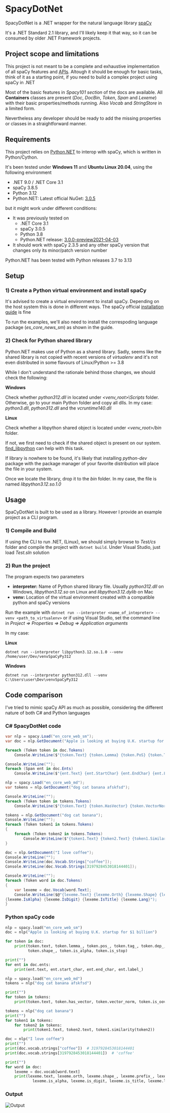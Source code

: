 # SpacyDotNet

SpacyDotNet is a .NET wrapper for the natural language library [spaCy](https://spacy.io/)

It's a .NET Standard 2.1 library, and I'll likely keep it that way, so it can be consumed by older .NET Framework projects.

## Project scope and limitations

This project is not meant to be a complete and exhaustive implementation of all spaCy features and [APIs](https://spacy.io/api). Altough it should be enough for basic tasks, think of it as a starting point, if you need to build a complex project using spaCy in .NET 

Most of the basic features in _Spacy101 section_ of the docs are available. All **Containers** classes are present (_Doc_, _DocBin_, _Token_, _Span_ and _Lexeme_) with their basic properties/methods running. Also _Vocab_ and _StringStore_ in a limited form.

Nevertheless any developer should be ready to add the missing properties or classes in a straightforward manner.

## Requirements

This project relies on [Python.NET](http://pythonnet.github.io/) to interop with spaCy, which is written in Python/Cython.

It's been tested under **Windows 11** and **Ubuntu Linux 20.04**, using the following environment

- .NET 9.0 / .NET Core 3.1
- spaCy 3.8.5
- Python 3.12
- Python.NET: Latest official NuGet: [3.0.5](https://www.nuget.org/api/v2/package/pythonnet/3.0.5)

but it might work under different conditions:

- It was previously tested on
	- .NET Core 3.1
	- spaCy 3.0.5
	- Python 3.8
	- Python.NET release: [3.0.0-preview2021-04-03](https://www.nuget.org/packages/pythonnet/3.0.0-preview2021-04-03)
- It should work with spaCy 2.3.5 and any other spaCy version that changes only its minor/patch version number

Python.NET has been tested with Python releases 3.7 to 3.13

## Setup

### 1) Create a Python virtual environment and install spaCy

It's advised to create a virtual environment to install spaCy. Depending on the host system this is done in different ways. The spaCy official [installation guide](https://spacy.io/usage) is fine

To run the examples, we'll also need to install the correspoding language package (_es_core_news_sm_) as shown in the guide.

### 2) Check for Python shared library

Python.NET makes use of Python as a shared library. Sadly, seems like the shared library is not copied with recent versions of _virtualenv_ and it's not even distributed in some flavours of Linux/Python >= 3.8

While I don't understand the rationale behind those changes, we should check the following:

**Windows**

Check whether _python312.dll_ in located under _<venv_root>\Scripts_ folder. Otherwise, go to your main Python folder and copy all dlls. In my case: _python3.dll_, _python312.dll_ and the _vcruntime140.dll_

**Linux**

Check whether a libpython shared object is located under _<venv_root>/bin_ folder.

If not, we first need to check if the shared object is present on our system. [find_libpython](https://pypi.org/project/find-libpython/) can help with this task.

If library is nowhere to be found, it's likely that installing _python-dev_ package with the package manager of your favorite distribution will place the file in your system.

Once we locate the library, drop it to the _bin_ folder. In my case, the file is named _libpython3.12.so.1.0_

## Usage

SpaCyDotNet is built to be used as a library. However I provide an example project as a CLI program.

### 1) Compile and Build

If using the CLI to run .NET, (Linux), we should simply browse to _Test/cs_ folder and compile the project with `dotnet build`. Under Visual Studio, just load _Test.sln_ solution

### 2) Run the project

The program expects two parameters

- **interpreter:** Name of Python shared library file. Usually _python312.dll_ on Windows, _libpython3.12.so_ on Linux and _libpython3.12.dylib_ on Mac
- **venv:** Location of the virtual environment created with a compatible python and spaCy versions

Run the example with `dotnet run --interpreter <name_of_intepreter> --venv <path_to_virtualenv>` or if using Visual Studio, set the command line in _Project => Properties => Debug => Application arguments_

In my case:

**Linux**

    dotnet run --interpreter libpython3.12.so.1.0 --venv /home/user/Dev/venvSpaCyPy312

**Windows**

    dotnet run --interpreter python312.dll --venv C:\Users\user\Dev\venvSpaCyPy312

## Code comparison

I've tried to mimic spaCy API as much as possible, considering the different nature of both C# and Python languages

### C# SpacyDotNet code

```c#
var nlp = spacy.Load("en_core_web_sm");
var doc = nlp.GetDocument("Apple is looking at buying U.K. startup for $1 billion");

foreach (Token token in doc.Tokens)
    Console.WriteLine($"{token.Text} {token.Lemma} {token.PoS} {token.Tag} {token.Dep} {token.Shape} {token.IsAlpha} {token.IsStop}");

Console.WriteLine("");
foreach (Span ent in doc.Ents)
    Console.WriteLine($"{ent.Text} {ent.StartChar} {ent.EndChar} {ent.Label}");

nlp = spacy.Load("en_core_web_md");
var tokens = nlp.GetDocument("dog cat banana afskfsd");

Console.WriteLine("");
foreach (Token token in tokens.Tokens)
    Console.WriteLine($"{token.Text} {token.HasVector} {token.VectorNorm}, {token.IsOov}");

tokens = nlp.GetDocument("dog cat banana");
Console.WriteLine("");
foreach (Token token1 in tokens.Tokens)
{
    foreach (Token token2 in tokens.Tokens)
        Console.WriteLine($"{token1.Text} {token2.Text} {token1.Similarity(token2) }");
}

doc = nlp.GetDocument("I love coffee");
Console.WriteLine("");
Console.WriteLine(doc.Vocab.Strings["coffee"]);
Console.WriteLine(doc.Vocab.Strings[3197928453018144401]);

Console.WriteLine("");
foreach (Token word in doc.Tokens)
{
    var lexeme = doc.Vocab[word.Text];
    Console.WriteLine($@"{lexeme.Text} {lexeme.Orth} {lexeme.Shape} {lexeme.Prefix} {lexeme.Suffix} 
{lexeme.IsAlpha} {lexeme.IsDigit} {lexeme.IsTitle} {lexeme.Lang}");
}
```
### Python spaCy code

```python
nlp = spacy.load("en_core_web_sm")
doc = nlp("Apple is looking at buying U.K. startup for $1 billion")

for token in doc:
    print(token.text, token.lemma_, token.pos_, token.tag_, token.dep_,
          token.shape_, token.is_alpha, token.is_stop)

print("")
for ent in doc.ents:
    print(ent.text, ent.start_char, ent.end_char, ent.label_)

nlp = spacy.load("en_core_web_md")
tokens = nlp("dog cat banana afskfsd")

print("")
for token in tokens:
    print(token.text, token.has_vector, token.vector_norm, token.is_oov)

tokens = nlp("dog cat banana")
print("")
for token1 in tokens:
    for token2 in tokens:
        print(token1.text, token2.text, token1.similarity(token2))

doc = nlp("I love coffee")
print("")
print(doc.vocab.strings["coffee"])  # 3197928453018144401
print(doc.vocab.strings[3197928453018144401])  # 'coffee'

print("")
for word in doc:
    lexeme = doc.vocab[word.text]
    print(lexeme.text, lexeme.orth, lexeme.shape_, lexeme.prefix_, lexeme.suffix_,
            lexeme.is_alpha, lexeme.is_digit, lexeme.is_title, lexeme.lang_)
```
### Output

![Output](https://github.com/AMArostegui/SpacyDotNet/blob/master/Output.png)
